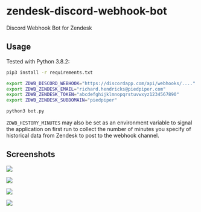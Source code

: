 # zendesk-discord-webhook-bot
Discord Webhook Bot for Zendesk

## Usage

Tested with Python 3.8.2:
```bash
pip3 install -r requirements.txt

export ZDWB_DISCORD_WEBHOOK="https://discordapp.com/api/webhooks/...."
export ZDWB_ZENDESK_EMAIL="richard.hendricks@piedpiper.com"
export ZDWB_ZENDESK_TOKEN="abcdefghijklmnopqrstuvwxyz1234567890"
export ZDWB_ZENDESK_SUBDOMAIN="piedpiper"

python3 bot.py
```

`ZDWB_HISTORY_MINUTES` may also be set as an environment variable to signal the application on first run to collect the number of minutes you specify of historical data from Zendesk to post to the webhook channel.

## Screenshots

![](https://i.cwlf.uk/evKB)

![](https://i.cwlf.uk/AZPl)

![](https://i.cwlf.uk/1rKl)

![](https://i.cwlf.uk/eodb)
